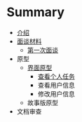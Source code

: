 # Summary

* [介绍](README.md)
* [面谈材料](面谈材料.md)
    * [第一次面谈](第一次面谈.md)
* 原型
    * [界面原型](界面原型.md)
        * [查看个人任务](查看个人任务.md)
        * 查看用户信息
        * 修改用户信息
    * 故事版原型
* 文档审查

